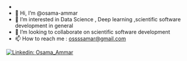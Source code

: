 - 
- 👋 Hi, I’m @osama-ammar
- 👀 I’m interested in Data Science , Deep learning ,scientific software development in general
- 💞️ I’m looking to collaborate on scientific software development
- 📫 How to reach me : ossssamar@gmail.com


[![Linkedin: Osama_Ammar](https://img.shields.io/badge/-OsamaAmmar-blue?style=for-the-badge&logo=Linkedin&logoColor=white&link=https://www.linkedin.com/in/osama-ammar-msc-140284111/)](https://www.linkedin.com/in/osama-ammar-msc-140284111/)



